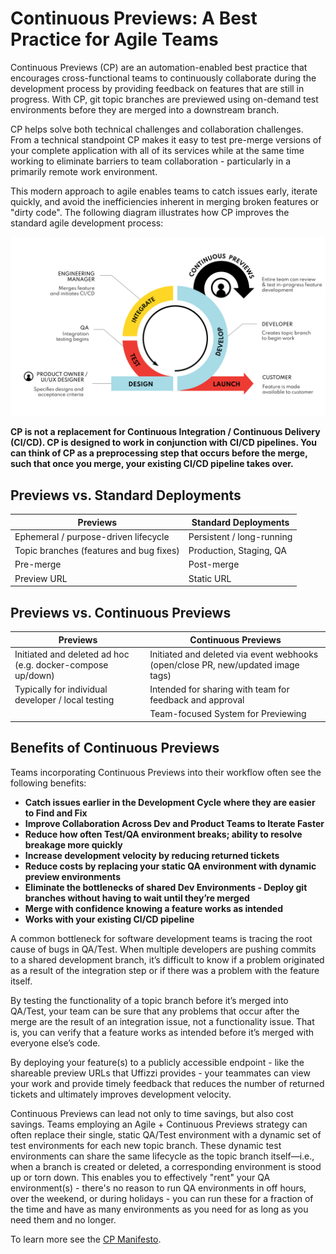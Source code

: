 # Continuous Previews: A Best Practice for Agile Teams
Continuous Previews (CP) are an automation-enabled best practice that encourages cross-functional teams to continuously collaborate during the development process by providing feedback on features that are still in progress. With CP, git topic branches are previewed using on-demand test environments before they are merged into a downstream branch. 

CP helps solve both technical challenges and collaboration challenges.  From a technical standpoint CP makes it easy to test pre-merge versions of your complete application with all of its services while at the same time working to eliminate barriers to team collaboration - particularly in a primarily remote work environment.

This modern approach to agile enables teams to catch issues early, iterate quickly, and avoid the inefficiencies inherent in merging broken features or "dirty code".  The following diagram illustrates how CP improves the standard agile development process:

![CP diagram](assets/images/agile-with-cp.svg)

**CP is not a replacement for Continuous Integration / Continuous Delivery (CI/CD).  CP is designed to work in conjunction with CI/CD pipelines. You can think of CP as a preprocessing step that occurs before the merge, such that once you merge, your existing CI/CD pipeline takes over.**

## Previews vs. Standard Deployments

|            Previews                     | Standard Deployments        |
| --------------------------------------- | -------------------------- |
| Ephemeral / purpose-driven lifecycle    | Persistent / long-running  |
| Topic branches (features and bug fixes) | Production, Staging, QA    |
| Pre-merge                               | Post-merge                 |
| Preview URL                             | Static URL                 |


## Previews vs. Continuous Previews

|            Previews                     | Continuous Previews                        |
| --------------------------------------- | ------------------------------------------ |
| Initiated and deleted ad hoc (e.g. docker-compose up/down) | Initiated and deleted via event webhooks (open/close PR, new/updated image tags)             |
| Typically for individual developer / local testing | Intended for sharing with team for feedback and approval |
| |  Team-focused System for Previewing |

## Benefits of Continuous Previews

Teams incorporating Continuous Previews into their workflow often see the following benefits:

* **Catch issues earlier in the Development Cycle where they are easier to Find and Fix**
* **Improve Collaboration Across Dev and Product Teams to Iterate Faster**
* **Reduce how often Test/QA environment breaks; ability to resolve breakage more quickly**
* **Increase development velocity by reducing returned tickets**
* **Reduce costs by replacing your static QA environment with dynamic preview environments**
* **Eliminate the bottlenecks of shared Dev Environments - Deploy git branches without having to wait until they’re merged**
* **Merge with confidence knowing a feature works as intended**
* **Works with your existing CI/CD pipeline**

A common bottleneck for software development teams is tracing the root cause of bugs in QA/Test. When multiple developers are pushing commits to a shared development branch, it’s difficult to know if a problem originated as a result of the integration step or if there was a problem with the feature itself.

By testing the functionality of a topic branch before it’s merged into QA/Test, your team can be sure that any problems that occur after the merge are the result of an integration issue, not a functionality issue. That is, you can verify that a feature works as intended before it’s merged with everyone else’s code. 

 By deploying your feature(s) to a publicly accessible endpoint - like the shareable preview URLs that Uffizzi provides - your teammates can view your work and provide timely feedback that reduces the number of returned tickets and ultimately improves development velocity. 

Continuous Previews can lead not only to time savings, but also cost savings. Teams employing an Agile + Continuous Previews strategy can often replace their single, static QA/Test environment with a dynamic set of test environments for each new topic branch. These dynamic test environments can share the same lifecycle as the topic branch itself—i.e., when a branch is created or deleted, a corresponding environment is stood up or torn down. This enables you to effectively "rent" your QA environment(s) - there's no reason to run QA environments in off hours, over the weekend, or during holidays - you can run these for a fraction of the time and have as many environments as you need for as long as you need them and no longer.

To learn more see the [CP Manifesto](https://www.continuous-previews.org).

